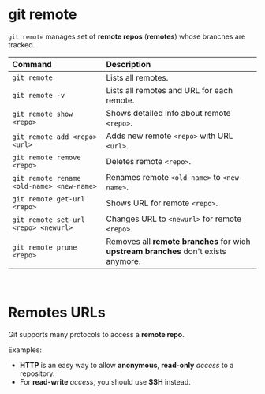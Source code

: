 # git remote
`git remote` manages set of **remote repos** (**remotes**) whose branches are tracked.<br>

|Command|Description|
|:------|:----------|
|`git remote`|Lists all remotes.|
|`git remote -v`|Lists all remotes and URL for each remote.|
|`git remote show <repo>`|Shows detailed info about remote `<repo>`.|
|`git remote add <repo> <url>`|Adds new remote `<repo>` with URL `<url>`.|
|`git remote remove <repo>`|Deletes remote `<repo>`.|
|`git remote rename <old-name> <new-name>`|Renames remote `<old-name>` to `<new-name>`.|
|`git remote get-url <repo>`|Shows URL for remote `<repo>`.|
|`git remote set-url <repo> <newurl>`|Changes URL to `<newurl>` for remote `<repo>`.|
|`git remote prune <repo>`|Removes all **remote branches** for wich **upstream branches** don't exists anymore.|

<br>

# Remotes URLs
Git supports many protocols to access a **remote repo**.<br>

Examples:
- **HTTP** is an easy way to allow **anonymous**, **read-only** *access* to a repository.
- For **read-write** *access*, you should use **SSH** instead.
